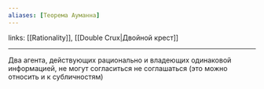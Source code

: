 ```yaml
---
aliases: [Теорема Ауманна]
---
```

links: [[Rationality]], [[Double Crux|Двойной крест]]

---

Два агента, действующих рационально и владеющих одинаковой информацией, не могут согласиться не соглашаться (это можно относить и к субличностям)
